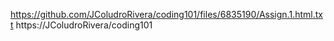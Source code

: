 https://github.com/JColudroRivera/coding101/files/6835190/Assign.1.html.txt
https://JColudroRivera/coding101
